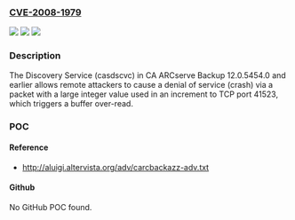 ### [CVE-2008-1979](https://cve.mitre.org/cgi-bin/cvename.cgi?name=CVE-2008-1979)
![](https://img.shields.io/static/v1?label=Product&message=n%2Fa&color=blue)
![](https://img.shields.io/static/v1?label=Version&message=n%2Fa&color=blue)
![](https://img.shields.io/static/v1?label=Vulnerability&message=n%2Fa&color=brighgreen)

### Description

The Discovery Service (casdscvc) in CA ARCserve Backup 12.0.5454.0 and earlier allows remote attackers to cause a denial of service (crash) via a packet with a large integer value used in an increment to TCP port 41523, which triggers a buffer over-read.

### POC

#### Reference
- http://aluigi.altervista.org/adv/carcbackazz-adv.txt

#### Github
No GitHub POC found.

